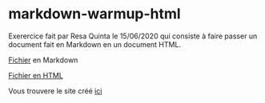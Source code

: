 # markdown-warmup-html

Exerercice fait par Resa Quinta le 15/06/2020 qui consiste à faire passer un document fait en Markdown en un document HTML.

[Fichier](https://github.com/ResDev27/exercise-markdown/blob/master/markdown.md) en Markdown 

[Fichier en HTML](./index.html)

Vous trouvere le site créé [ici](https://resdev27.github.io/markdown-warmup-html/.)